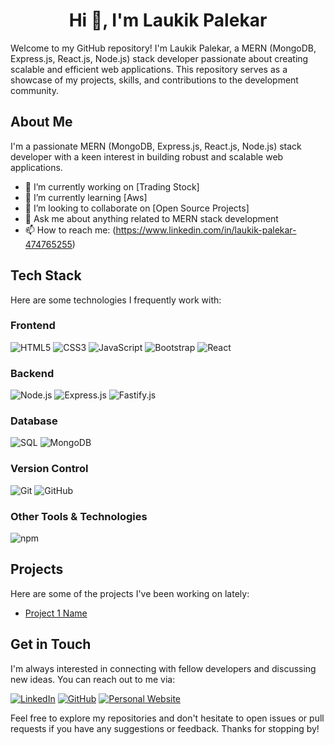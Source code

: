 <h1 align="center">Hi 👋, I'm Laukik Palekar</h1>

Welcome to my GitHub repository! I'm Laukik Palekar, a MERN (MongoDB, Express.js, React.js, Node.js) stack developer passionate about creating scalable and efficient web applications. This repository serves as a showcase of my projects, skills, and contributions to the development community.

## About Me

I'm a passionate MERN (MongoDB, Express.js, React.js, Node.js) stack developer with a keen interest in building robust and scalable web applications.

- 🔭 I’m currently working on [Trading Stock]
- 🌱 I’m currently learning [Aws]
- 👯 I’m looking to collaborate on [Open Source Projects]
- 💬 Ask me about anything related to MERN stack development
- 📫 How to reach me: (https://www.linkedin.com/in/laukik-palekar-474765255)
  
## Tech Stack

Here are some technologies I frequently work with:

### Frontend
![HTML5](https://img.shields.io/badge/-HTML5-E34F26?logo=html5&logoColor=white)
![CSS3](https://img.shields.io/badge/-CSS3-1572B6?logo=css3&logoColor=white)
![JavaScript](https://img.shields.io/badge/-JavaScript-F7DF1E?logo=javascript&logoColor=black)
![Bootstrap](https://img.shields.io/badge/-Bootstrap-563D7C?logo=bootstrap&logoColor=white)
![React](https://img.shields.io/badge/-React-61DAFB?logo=react&logoColor=black)

### Backend
![Node.js](https://img.shields.io/badge/-Node.js-339933?logo=node.js&logoColor=white)
![Express.js](https://img.shields.io/badge/-Express.js-000000?logo=express&logoColor=white)
![Fastify.js](https://img.shields.io/badge/-Fastify.js-202020?logo=fastify&logoColor=white)

### Database
![SQL](https://img.shields.io/badge/-SQL-4479A1?logo=postgresql&logoColor=white)
![MongoDB](https://img.shields.io/badge/-MongoDB-47A248?logo=mongodb&logoColor=white)

### Version Control
![Git](https://img.shields.io/badge/-Git-F05032?logo=git&logoColor=white)
![GitHub](https://img.shields.io/badge/-GitHub-181717?logo=github&logoColor=white)

### Other Tools & Technologies
![npm](https://img.shields.io/badge/-npm-CB3837?logo=npm&logoColor=white)

## Projects

Here are some of the projects I've been working on lately:

- [Project 1 Name](Link)

## Get in Touch

I'm always interested in connecting with fellow developers and discussing new ideas. You can reach out to me via:

[![LinkedIn](https://img.shields.io/badge/-LinkedIn-0077B5?style=flat&logo=linkedin&logoColor=white)](https://www.linkedin.com/in/laukik-palekar-474765255)
[![GitHub](https://img.shields.io/badge/-GitHub-181717?style=flat&logo=github&logoColor=white)](https://github.com/laukik13)
[![Personal Website](https://img.shields.io/badge/-Website-FF5722?style=flat&logo=google-chrome&logoColor=white)](https://www.laukikpalekar.in)

Feel free to explore my repositories and don't hesitate to open issues or pull requests if you have any suggestions or feedback. Thanks for stopping by!
